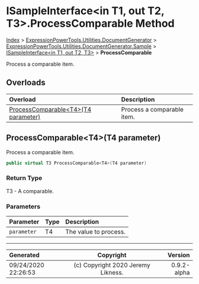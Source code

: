 ﻿# ISampleInterface&lt;in T1, out T2, T3>.ProcessComparable Method

[Index](../index.md) > [ExpressionPowerTools.Utilities.DocumentGenerator](ExpressionPowerTools.Utilities.DocumentGenerator.a.md) > [ExpressionPowerTools.Utilities.DocumentGenerator.Sample](ExpressionPowerTools.Utilities.DocumentGenerator.Sample.n.md) > [ISampleInterface<in T1, out T2, T3>](ExpressionPowerTools.Utilities.DocumentGenerator.Sample.ISampleInterface`3.i.md) > **ProcessComparable**

Process a comparable item.

## Overloads

| Overload | Description |
| :-- | :-- |
| [ProcessComparable&lt;T4>(T4 parameter)](#processcomparablet4t4-parameter) | Process a comparable item. |
## ProcessComparable&lt;T4>(T4 parameter)

Process a comparable item.

```csharp
public virtual T3 ProcessComparable<T4>(T4 parameter)
```

### Return Type

T3 - A comparable.

### Parameters

| Parameter | Type | Description |
| :-- | :-- | :-- |
| `parameter` | T4 | The value to process. |



---

| Generated | Copyright | Version |
| :-- | :-: | --: |
| 09/24/2020 22:26:53 | (c) Copyright 2020 Jeremy Likness. | 0.9.2-alpha |
